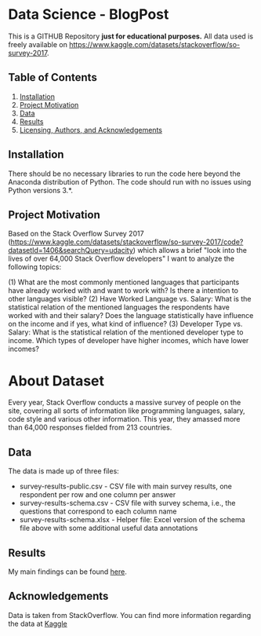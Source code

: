 # Data Science - BlogPost


This is a GITHUB Repository **just for educational purposes.** All data used is freely available on https://www.kaggle.com/datasets/stackoverflow/so-survey-2017.

## Table of Contents

1. [Installation](#installation)
2. [Project Motivation](#motivation)
3. [Data](#data)
4. [Results](#results)
5. [Licensing, Authors, and Acknowledgements](#licensing)

## Installation <a name="installation"></a>

There should be no necessary libraries to run the code here beyond the Anaconda distribution of Python. The code should run with no issues using Python versions 3.*.

## Project Motivation<a name="motivation"></a>

Based on the Stack Overflow Survey 2017 (https://www.kaggle.com/datasets/stackoverflow/so-survey-2017/code?datasetId=1406&searchQuery=udacity) which allows a brief "look into the lives of over 64,000 Stack Overflow developers" I want to analyze the following topics:

(1) What are the most commonly mentioned languages that participants have already worked with and want to work with? Is there a intention to other languages visible?
(2) Have Worked Language vs. Salary: What is the statistical relation of the mentioned languages the respondents have worked with and their salary? Does the language statistically have influence on the income and if yes, what kind of influence?
(3) Developer Type vs. Salary: What is the statistical relation of the mentioned developer type to income. Which types of developer have higher incomes, which have lower incomes?

# About Dataset
Every year, Stack Overflow conducts a massive survey of people on the site, covering all sorts of information like programming languages, salary, code style and various other information. This year, they amassed more than 64,000 responses fielded from 213 countries.

## Data <a name="data"></a>
The data is made up of three files:

* survey-results-public.csv - CSV file with main survey results, one respondent per row and one column per answer
* survey-results-schema.csv - CSV file with survey schema, i.e., the questions that correspond to each column name
* survey-results-schema.xlsx - Helper file: Excel version of the schema file above with some additional useful data annotations

## Results<a name="results"></a>

My main findings can be found [here](https://xxx).

## Acknowledgements
Data is taken from StackOverflow. You can find more information regarding the data at [Kaggle](https://www.kaggle.com/stackoverflow/so-survey-2017)
